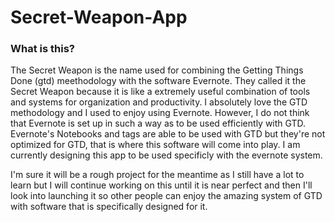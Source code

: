 # Secret-Weapon-App

### What is this?

The Secret Weapon is the name used for combining the Getting Things Done (gtd) meethodology with the software Evernote.
They called it the Secret Weapon because it is like a extremely useful combination of tools and systems for organization and productivity.
I absolutely love the GTD methodology and I used to enjoy using Evernote. However, I do not think that Evernote is set up in such a way as to
be used efficiently with GTD. Evernote's Notebooks and tags are able to be used with GTD but they're not optimized for GTD, that is where this software will
come into play. I am currently designing this app to be used specificly with the evernote system.

I'm sure it will be a rough project for the meantime as I still have a lot to learn but I will continue working on this until it is near perfect and then I'll look into launching it so other people can enjoy the amazing system of GTD with software that is specifically designed for it.
